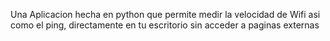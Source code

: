 Una Aplicacion hecha en python que permite medir la velocidad de Wifi asi como el ping, directamente en tu escritorio sin acceder a paginas externas
